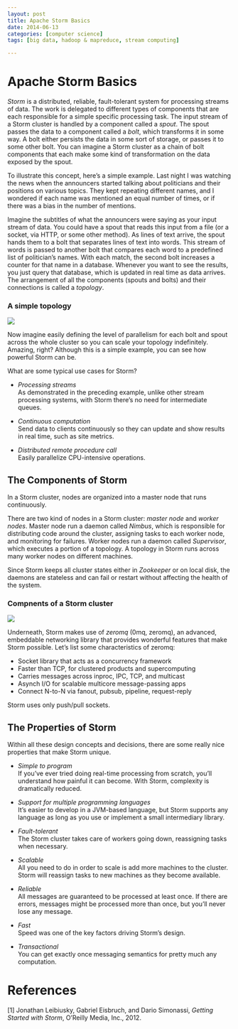 ```yaml
---
layout: post
title: Apache Storm Basics
date: 2014-06-13
categories: [computer science]
tags: [big data, hadoop & mapreduce, stream computing]

---
```


# Apache Storm Basics

*Storm* is a distributed, reliable, fault-tolerant system for processing streams of data. The work is delegated to different types of components that are each responsible for a simple specific processing task. The input stream of a Storm cluster is handled by a component called a *spout*. The spout passes the data to a component called a *bolt*, which transforms it in some way. A bolt either persists the data in some sort of storage, or passes it to some other bolt. You can imagine a Storm cluster as a chain of bolt components that each make some kind of transformation on the data exposed by the spout.
To illustrate this concept, here’s a simple example. Last night I was watching the news when the announcers started talking about politicians and their positions on various topics. They kept repeating different names, and I wondered if each name was mentioned an equal number of times, or if there was a bias in the number of mentions.
Imagine the subtitles of what the announcers were saying as your input stream of data. You could have a spout that reads this input from a file (or a socket, via HTTP, or some other method). As lines of text arrive, the spout hands them to a bolt that separates lines of text into words. This stream of words is passed to another bolt that compares each word to a predefined list of politician’s names. With each match, the second bolt increases a counter for that name in a database. Whenever you want to see the results, you just query that database, which is updated in real time as data arrives. The arrangement of all the components (spouts and bolts) and their connections is called a *topology*.

### A simple topology
![](http://sungsoo.github.com/images/simple-topology.png)
Now imagine easily defining the level of parallelism for each bolt and spout across the whole cluster so you can scale your topology indefinitely. Amazing, right? Although this is a simple example, you can see how powerful Storm can be.
What are some typical use cases for Storm?
* *Processing streams*  
	As demonstrated in the preceding example, unlike other stream processing systems, with Storm there’s no need for intermediate queues.

* *Continuous computation*  
	Send data to clients continuously so they can update and show results in real time, such as site metrics.
	
* *Distributed remote procedure call*  
	Easily parallelize CPU-intensive operations.## The Components of StormIn a Storm cluster, nodes are organized into a master node that runs continuously.
There are two kind of nodes in a Storm cluster: *master node* and *worker nodes*. Master node run a daemon called *Nimbus*, which is responsible for distributing code around the cluster, assigning tasks to each worker node, and monitoring for failures. Worker nodes run a daemon called *Supervisor*, which executes a portion of a topology. A topology in Storm runs across many worker nodes on different machines.
Since Storm keeps all cluster states either in *Zookeeper* or on local disk, the daemons are stateless and can fail or restart without affecting the health of the system.

### Compnents of a Storm cluster![](http://sungsoo.github.com/images/storm-components.png)Underneath, Storm makes use of *zeromq* (0mq, zeromq), an advanced, embeddable networking library that provides wonderful features that make Storm possible. Let’s list some characteristics of zeromq:
* Socket library that acts as a concurrency framework
* Faster than TCP, for clustered products and supercomputing
* Carries messages across inproc, IPC, TCP, and multicast
* Asynch I/O for scalable multicore message-passing apps
* Connect N-to-N via fanout, pubsub, pipeline, request-reply
Storm uses only push/pull sockets.
## The Properties of StormWithin all these design concepts and decisions, there are some really nice properties that make Storm unique.
* *Simple to program*  
	If you’ve ever tried doing real-time processing from scratch, you’ll understand how painful it can become. With Storm, complexity is dramatically reduced.

* *Support for multiple programming languages*  
	It’s easier to develop in a JVM-based language, but Storm supports any language as long as you use or implement a small intermediary library.

* *Fault-tolerant*	  
	The Storm cluster takes care of workers going down, reassigning tasks when necessary.

* *Scalable*  
	All you need to do in order to scale is add more machines to the cluster. Storm will reassign tasks to new machines as they become available.
	
* *Reliable*  
	All messages are guaranteed to be processed at least once. If there are errors, messages might be processed more than once, but you’ll never lose any message.
	
* *Fast*  
	Speed was one of the key factors driving Storm’s design.
	* *Transactional*  
	You can get exactly once messaging semantics for pretty much any computation.

# References
[1] Jonathan Leibiusky, Gabriel Eisbruch, and Dario Simonassi, *Getting Started with Storm*, O’Reilly Media, Inc., 2012.